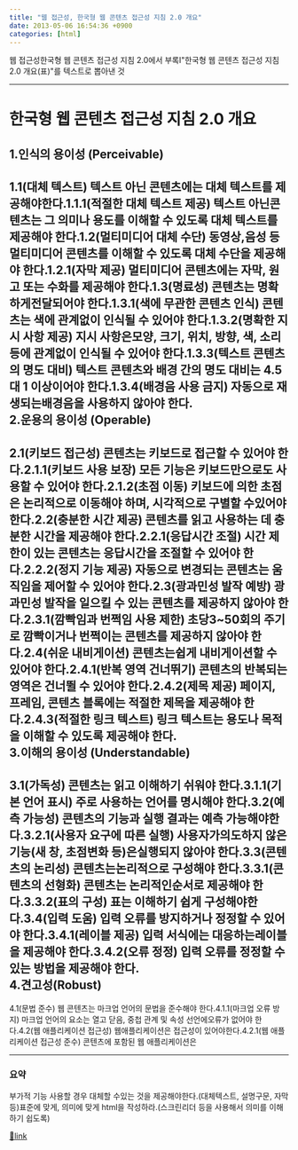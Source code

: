 ```yaml
---
title: "웹 접근성, 한국형 웹 콘텐츠 접근성 지침 2.0 개요"
date: 2013-05-06 16:54:36 +0900
categories: [html]
---
```


웹 접근성한국형 웹 콘텐츠 접근성 지침 2.0에서 부록I"한국형 웹 콘텐츠 접근성 지침 2.0 개요(표)"를 텍스트로 뽑아낸 것  
  
- - - - - -

  
한국형 웹 콘텐츠 접근성 지침 2.0 개요
=======================

  
1.인식의 용이성 (Perceivable)
-----------------------

1.1(대체 텍스트) 텍스트 아닌 콘텐츠에는 대체 텍스트를 제공해야한다.1.1.1(적절한 대체 텍스트 제공) 텍스트 아닌콘텐츠는 그 의미나 용도를 이해할 수 있도록 대체 텍스트를 제공해야 한다.1.2(멀티미디어 대체 수단) 동영상,음성 등 멀티미디어 콘텐츠를 이해할 수 있도록 대체 수단을 제공해야 한다.1.2.1(자막 제공) 멀티미디어 콘텐츠에는 자막, 원고 또는 수화를 제공해야 한다.1.3(명료성) 콘텐츠는 명확하게전달되어야 한다.1.3.1(색에 무관한 콘텐츠 인식) 콘텐츠는 색에 관계없이 인식될 수 있어야 한다.1.3.2(명확한 지시 사항 제공) 지시 사항은모양, 크기, 위치, 방향, 색, 소리 등에 관계없이 인식될 수 있어야 한다.1.3.3(텍스트 콘텐츠의 명도 대비) 텍스트 콘텐츠와 배경 간의 명도 대비는 4.5대 1 이상이어야 한다.1.3.4(배경음 사용 금지) 자동으로 재생되는배경음을 사용하지 않아야 한다.  
2.운용의 용이성 (Operable)
--------------------

2.1(키보드 접근성) 콘텐츠는 키보드로 접근할 수 있어야 한다.2.1.1(키보드 사용 보장) 모든 기능은 키보드만으로도 사용할 수 있어야 한다.2.1.2(초점 이동) 키보드에 의한 초점은 논리적으로 이동해야 하며, 시각적으로 구별할 수있어야 한다.2.2(충분한 시간 제공) 콘텐츠를 읽고 사용하는 데 충분한 시간을 제공해야 한다.2.2.1(응답시간 조절) 시간 제한이 있는 콘텐츠는 응답시간을 조절할 수 있어야 한다.2.2.2(정지 기능 제공) 자동으로 변경되는 콘텐츠는 움직임을 제어할 수 있어야 한다.2.3(광과민성 발작 예방) 광과민성 발작을 일으킬 수 있는 콘텐츠를 제공하지 않아야 한다.2.3.1(깜빡임과 번쩍임 사용 제한) 초당3~50회의 주기로 깜빡이거나 번쩍이는 콘텐츠를 제공하지 않아야 한다.2.4(쉬운 내비게이션) 콘텐츠는쉽게 내비게이션할 수 있어야 한다.2.4.1(반복 영역 건너뛰기) 콘텐츠의 반복되는영역은 건너뛸 수 있어야 한다.2.4.2(제목 제공) 페이지, 프레임, 콘텐츠 블록에는 적절한 제목을 제공해야 한다.2.4.3(적절한 링크 텍스트) 링크 텍스트는 용도나 목적을 이해할 수 있도록 제공해야 한다.  
3.이해의 용이성 (Understandable)
--------------------------

3.1(가독성) 콘텐츠는 읽고 이해하기 쉬워야 한다.3.1.1(기본 언어 표시) 주로 사용하는 언어를 명시해야 한다.3.2(예측 가능성) 콘텐츠의 기능과 실행 결과는 예측 가능해야한다.3.2.1(사용자 요구에 따른 실행) 사용자가의도하지 않은 기능(새 창, 초점변화 등)은실행되지 않아야 한다.3.3(콘텐츠의 논리성) 콘텐츠는논리적으로 구성해야 한다.3.3.1(콘텐츠의 선형화) 콘텐츠는 논리적인순서로 제공해야 한다.3.3.2(표의 구성) 표는 이해하기 쉽게 구성해야한다.3.4(입력 도움) 입력 오류를 방지하거나 정정할 수 있어야 한다.3.4.1(레이블 제공) 입력 서식에는 대응하는레이블을 제공해야 한다.3.4.2(오류 정정) 입력 오류를 정정할 수 있는 방법을 제공해야 한다.  
4.견고성(Robust)
-------------

4.1(문법 준수) 웹 콘텐츠는 마크업 언어의 문법을 준수해야 한다.4.1.1(마크업 오류 방지) 마크업 언어의 요소는 열고 닫음, 중첩 관계 및 속성 선언에오류가 없어야 한다.4.2(웹 애플리케이션 접근성) 웹애플리케이션은 접근성이 있어야한다.4.2.1(웹 애플리케이션 접근성 준수) 콘텐츠에 포함된 웹 애플리케이션은  
- - - - - -

### 요약

부가적 기능 사용할 경우 대체할 수있는 것을 제공해야한다.(대체텍스트, 설명구문, 자막 등)표준에 맞게, 의미에 맞게 html을 작성하라.(스크린리더 등을 사용해서 의미를 이해하기 쉽도록)


[🔗link](http://www.mins01.com/mh/tech/read/831)